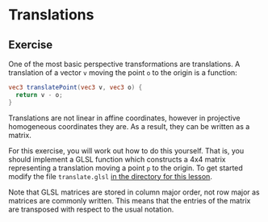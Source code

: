 # Translations

## Exercise

One of the most basic perspective transformations are translations.  A translation of a vector `v` moving the point `o` to the origin is a function:

```glsl
vec3 translatePoint(vec3 v, vec3 o) {
  return v - o;
}
```

Translations are not linear in affine coordinates, however in projective homogeneous coordinates they are.  As a result, they can be written as a matrix.  

For this exercise, you will work out how to do this yourself.  That is, you should implement a GLSL function which constructs a 4x4 matrix representing a translation moving a point `p` to the origin. To get started modify the file `translate.glsl` <a href="/open/geom-2" target="_blank">in the directory for this lesson</a>.

Note that GLSL matrices are stored in column major order, not row major as matrices are commonly written.  This means that the entries of the matrix are transposed with respect to the usual notation.
